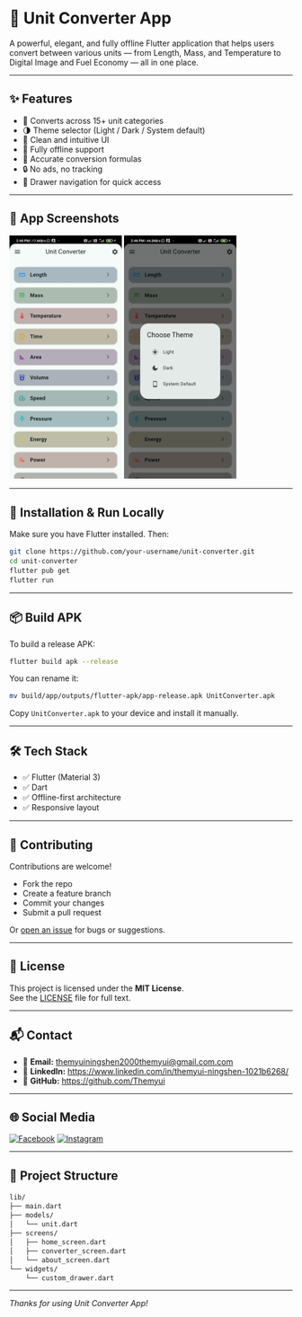 # 🧮 Unit Converter App

A powerful, elegant, and fully offline Flutter application that helps users convert between various units — from Length, Mass, and Temperature to Digital Image and Fuel Economy — all in one place.

---

## ✨ Features

- 🔄 Converts across 15+ unit categories
- 🌗 Theme selector (Light / Dark / System default)
- 📱 Clean and intuitive UI
- 💾 Fully offline support
- 🎯 Accurate conversion formulas
- 🔒 No ads, no tracking
- 🧭 Drawer navigation for quick access

---

## 📸 App Screenshots

<img src="screenshots/conversion_screen.jpg" width="200"/> <img src="screenshots/setting_screen.jpg" width="200"/>
> 

---

## 🚀 Installation & Run Locally

Make sure you have Flutter installed. Then:

```bash
git clone https://github.com/your-username/unit-converter.git
cd unit-converter
flutter pub get
flutter run
```

---

## 📦 Build APK

To build a release APK:

```bash
flutter build apk --release
```

You can rename it:

```bash
mv build/app/outputs/flutter-apk/app-release.apk UnitConverter.apk
```

Copy `UnitConverter.apk` to your device and install it manually.

---

## 🛠 Tech Stack

- ✅ Flutter (Material 3)
- ✅ Dart
- ✅ Offline-first architecture
- ✅ Responsive layout

---

## 🤝 Contributing

Contributions are welcome!

- Fork the repo
- Create a feature branch
- Commit your changes
- Submit a pull request

Or [open an issue](https://github.com/your-username/unit-converter/issues) for bugs or suggestions.

---

## 📄 License

This project is licensed under the **MIT License**.  
See the [LICENSE](LICENSE) file for full text.

---

## 📬 Contact

- 📧 **Email:** themyuiningshen2000themyui@gmail.com.com  
- 💼 **LinkedIn:** https://www.linkedin.com/in/themyui-ningshen-1021b6268/
- 🐙 **GitHub:** https://github.com/Themyui

---

## 🌐 Social Media

[![Facebook](https://img.shields.io/badge/Facebook-1877F2?logo=facebook&logoColor=white)](https://facebook.com/your-page)
[![Instagram](https://img.shields.io/badge/Instagram-E4405F?logo=instagram&logoColor=white)](https://instagram.com/your-handle)

---

## 📁 Project Structure

```
lib/
├── main.dart
├── models/
│   └── unit.dart
├── screens/
│   ├── home_screen.dart
│   ├── converter_screen.dart
│   └── about_screen.dart
└── widgets/
    └── custom_drawer.dart
```

---

_Thanks for using Unit Converter App!_
